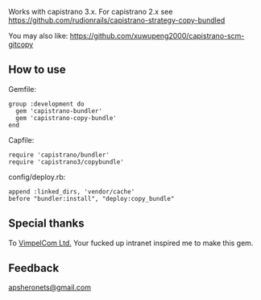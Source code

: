 Works with capistrano 3.x. For capistrano 2.x see https://github.com/rudionrails/capistrano-strategy-copy-bundled

You may also like: https://github.com/xuwupeng2000/capistrano-scm-gitcopy

How to use
----------

Gemfile:

    group :development do
      gem 'capistrano-bundler'
      gem 'capistrano-copy-bundle'
    end

Capfile:

    require 'capistrano/bundler'
    require 'capistrano3/copybundle'

config/deploy.rb:

    append :linked_dirs, 'vendor/cache'
    before "bundler:install", "deploy:copy_bundle"

Special thanks
--------------

To [VimpelCom Ltd.](http://komar.bitcheese.net/files/vimpelcom.jpg)
Your fucked up intranet inspired me to make this gem.

Feedback
--------

apsheronets@gmail.com
